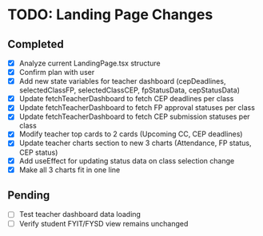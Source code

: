 # TODO: Landing Page Changes

## Completed
- [x] Analyze current LandingPage.tsx structure
- [x] Confirm plan with user
- [x] Add new state variables for teacher dashboard (cepDeadlines, selectedClassFP, selectedClassCEP, fpStatusData, cepStatusData)
- [x] Update fetchTeacherDashboard to fetch CEP deadlines per class
- [x] Update fetchTeacherDashboard to fetch FP approval statuses per class
- [x] Update fetchTeacherDashboard to fetch CEP submission statuses per class
- [x] Modify teacher top cards to 2 cards (Upcoming CC, CEP deadlines)
- [x] Update teacher charts section to new 3 charts (Attendance, FP status, CEP status)
- [x] Add useEffect for updating status data on class selection change
- [x] Make all 3 charts fit in one line

## Pending
- [ ] Test teacher dashboard data loading
- [ ] Verify student FYIT/FYSD view remains unchanged
